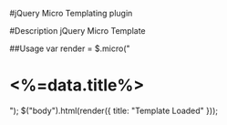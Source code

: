 #jQuery Micro Templating plugin 

#Description
jQuery Micro Template
    
##Usage
    var render = $.micro("<h1><%=data.title%></h1>");
    $("body").html(render({ title: "Template Loaded" }));
